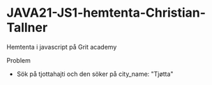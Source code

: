 # JAVA21-JS1-hemtenta-Christian-Tallner
Hemtenta i javascript på Grit academy


Problem  
- Sök på tjottahajti och den söker på city_name: "Tjøtta"
